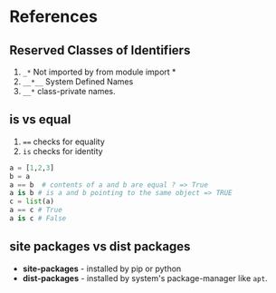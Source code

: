 # References

## Reserved Classes of Identifiers

1. `_*` Not imported by from module import \*
2. `__*__` System Defined Names
3. `__*` class-private names.

## is vs equal

1. `==` checks for equality
2. `is` checks for identity

```python
a = [1,2,3]
b = a
a == b  # contents of a and b are equal ? => True
a is b # is a and b pointing to the same object => TRUE
c = list(a)
a == c # True
a is c # False
```

## site packages vs dist packages

- **site-packages** - installed by pip or python
- **dist-packages** - installed by system's package-manager like `apt`.
